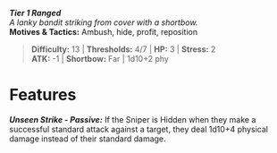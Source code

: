 ***Tier 1 Ranged***  
*A lanky bandit striking from cover with a shortbow.*  
**Motives & Tactics:** Ambush, hide, profit, reposition

> **Difficulty:** 13 | **Thresholds:** 4/7 | **HP:** 3 | **Stress:** 2  
> **ATK:** -1 | **Shortbow:** Far | 1d10+2 phy  

# Features

***Unseen Strike - Passive:*** If the Sniper is Hidden when they make a successful standard attack against a target, they deal 1d10+4 physical damage instead of their standard damage.
